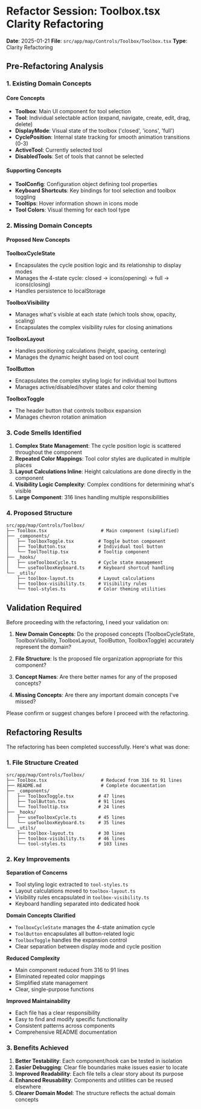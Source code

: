 # Refactor Session: Toolbox.tsx Clarity Refactoring

**Date**: 2025-01-21
**File**: `src/app/map/Controls/Toolbox/Toolbox.tsx`
**Type**: Clarity Refactoring

## Pre-Refactoring Analysis

### 1. Existing Domain Concepts

#### Core Concepts
- **Toolbox**: Main UI component for tool selection
- **Tool**: Individual selectable action (expand, navigate, create, edit, drag, delete)
- **DisplayMode**: Visual state of the toolbox ('closed', 'icons', 'full')
- **CyclePosition**: Internal state tracking for smooth animation transitions (0-3)
- **ActiveTool**: Currently selected tool
- **DisabledTools**: Set of tools that cannot be selected

#### Supporting Concepts
- **ToolConfig**: Configuration object defining tool properties
- **Keyboard Shortcuts**: Key bindings for tool selection and toolbox toggling
- **Tooltips**: Hover information shown in icons mode
- **Tool Colors**: Visual theming for each tool type

### 2. Missing Domain Concepts

#### Proposed New Concepts

**ToolboxCycleState**
- Encapsulates the cycle position logic and its relationship to display modes
- Manages the 4-state cycle: closed → icons(opening) → full → icons(closing)
- Handles persistence to localStorage

**ToolboxVisibility**
- Manages what's visible at each state (which tools show, opacity, scaling)
- Encapsulates the complex visibility rules for closing animations

**ToolboxLayout**
- Handles positioning calculations (height, spacing, centering)
- Manages the dynamic height based on tool count

**ToolButton**
- Encapsulates the complex styling logic for individual tool buttons
- Manages active/disabled/hover states and color theming

**ToolboxToggle**
- The header button that controls toolbox expansion
- Manages chevron rotation animation

### 3. Code Smells Identified

1. **Complex State Management**: The cycle position logic is scattered throughout the component
2. **Repeated Color Mappings**: Tool color styles are duplicated in multiple places
3. **Layout Calculations Inline**: Height calculations are done directly in the component
4. **Visibility Logic Complexity**: Complex conditions for determining what's visible
5. **Large Component**: 316 lines handling multiple responsibilities

### 4. Proposed Structure

```
src/app/map/Controls/Toolbox/
├── Toolbox.tsx                    # Main component (simplified)
├── _components/
│   ├── ToolboxToggle.tsx         # Toggle button component
│   ├── ToolButton.tsx            # Individual tool button
│   └── ToolTooltip.tsx           # Tooltip component
├── _hooks/
│   ├── useToolboxCycle.ts        # Cycle state management
│   └── useToolboxKeyboard.ts     # Keyboard shortcut handling
└── _utils/
    ├── toolbox-layout.ts         # Layout calculations
    ├── toolbox-visibility.ts     # Visibility rules
    └── tool-styles.ts            # Color theming utilities
```

## Validation Required

Before proceeding with the refactoring, I need your validation on:

1. **New Domain Concepts**: Do the proposed concepts (ToolboxCycleState, ToolboxVisibility, ToolboxLayout, ToolButton, ToolboxToggle) accurately represent the domain?

2. **File Structure**: Is the proposed file organization appropriate for this component?

3. **Concept Names**: Are there better names for any of the proposed concepts?

4. **Missing Concepts**: Are there any important domain concepts I've missed?

Please confirm or suggest changes before I proceed with the refactoring.

## Refactoring Results

The refactoring has been completed successfully. Here's what was done:

### 1. File Structure Created

```
src/app/map/Controls/Toolbox/
├── Toolbox.tsx                    # Reduced from 316 to 91 lines
├── README.md                      # Complete documentation
├── _components/
│   ├── ToolboxToggle.tsx         # 47 lines
│   ├── ToolButton.tsx            # 91 lines
│   └── ToolTooltip.tsx           # 24 lines
├── _hooks/
│   ├── useToolboxCycle.ts        # 45 lines
│   └── useToolboxKeyboard.ts     # 35 lines
└── _utils/
    ├── toolbox-layout.ts         # 30 lines
    ├── toolbox-visibility.ts     # 46 lines
    └── tool-styles.ts            # 103 lines
```

### 2. Key Improvements

**Separation of Concerns**
- Tool styling logic extracted to `tool-styles.ts`
- Layout calculations moved to `toolbox-layout.ts`
- Visibility rules encapsulated in `toolbox-visibility.ts`
- Keyboard handling separated into dedicated hook

**Domain Concepts Clarified**
- `ToolboxCycleState` manages the 4-state animation cycle
- `ToolButton` encapsulates all button-related logic
- `ToolboxToggle` handles the expansion control
- Clear separation between display mode and cycle position

**Reduced Complexity**
- Main component reduced from 316 to 91 lines
- Eliminated repeated color mappings
- Simplified state management
- Clear, single-purpose functions

**Improved Maintainability**
- Each file has a clear responsibility
- Easy to find and modify specific functionality
- Consistent patterns across components
- Comprehensive README documentation

### 3. Benefits Achieved

1. **Better Testability**: Each component/hook can be tested in isolation
2. **Easier Debugging**: Clear file boundaries make issues easier to locate
3. **Improved Readability**: Each file tells a clear story about its purpose
4. **Enhanced Reusability**: Components and utilities can be reused elsewhere
5. **Clearer Domain Model**: The structure reflects the actual domain concepts